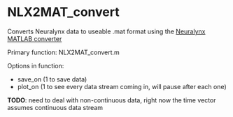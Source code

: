 # NLX2MAT_convert
Converts Neuralynx data to useable .mat format using the [Neuralynx MATLAB converter](https://neuralynx.com/software/category/matlab-netcom-utilities)

Primary function: NLX2MAT_convert.m

Options in function: 
 - save_on (1 to save data)
 - plot_on (1 to see every data stream coming in, will pause after each one)

**TODO**: need to deal with non-continuous data, right now the time vector
assumes continuous data stream 


